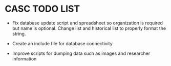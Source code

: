 # CASC TODO LIST

- Fix database update script and spreadsheet so organization is required but name is optional. Change list and historical list to properly format the string.

- Create an include file for database connectivity
- Improve scripts for dumping data such as images and researcher information

